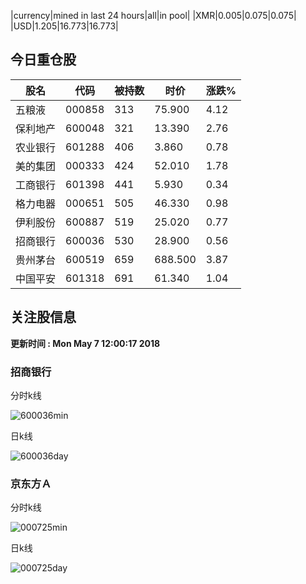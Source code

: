 |currency|mined in last 24 hours|all|in pool|
|XMR|0.005|0.075|0.075|
|USD|1.205|16.773|16.773|

## 今日重仓股 

|股名|代码|被持数|时价|涨跌%|
|---|---|---|---|---|
|五粮液|000858|313|75.900|4.12|
|保利地产|600048|321|13.390|2.76|
|农业银行|601288|406|3.860|0.78|
|美的集团|000333|424|52.010|1.78|
|工商银行|601398|441|5.930|0.34|
|格力电器|000651|505|46.330|0.98|
|伊利股份|600887|519|25.020|0.77|
|招商银行|600036|530|28.900|0.56|
|贵州茅台|600519|659|688.500|3.87|
|中国平安|601318|691|61.340|1.04|

## 关注股信息
**更新时间 : Mon May  7 12:00:17 2018**
### 招商银行 
分时k线

![600036min](http://image.sinajs.cn/newchart/min/n/sh600036.gif)

日k线

![600036day](http://image.sinajs.cn/newchart/daily/n/sh600036.gif)

### 京东方Ａ 
分时k线

![000725min](http://image.sinajs.cn/newchart/min/n/sz000725.gif)

日k线

![000725day](http://image.sinajs.cn/newchart/daily/n/sz000725.gif)
